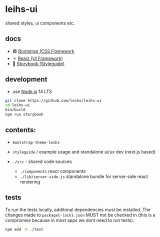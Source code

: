# leihs-ui

shared styles, ui components etc.

## docs

* 🟪 [Bootstrap (CSS Framework](https://getbootstrap.com/docs/4.6/components/)
* ⚛ [React (UI Framework)](https://reactjs.org/docs/react-component.html)
* 📗 [Storybook (Styleguide)](https://storybook.js.org/docs/react/get-started/introduction)

## development

- use [Node.js](https://nodejs.org/) 14 LTS

```sh
git clone https://github.com/leihs/leihs-ui
cd leihs-ui
bin/build
npm run storybook
```

## contents:

- `bootstrap-theme-leihs`
- `styleguide` / example usage and standalone ui/ux dev (next.js based)

- `./src` - shared code sources
  - `./components` react components
  - `./lib/server-side.js` standalone bundle for server-side react rendering

## tests

To run the tests locally, additonal dependencies must be installed.
The changes made to `package{-lock}.json` MUST not be checked in (this is a compromise because in most apps we dont need to run tests).

```bash
npm add -D ./test
```
